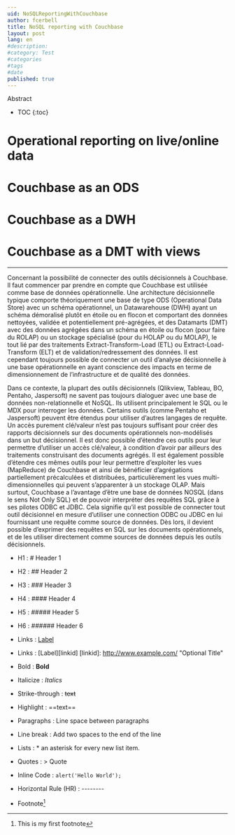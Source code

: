 ```yaml
---
uid: NoSQLReportingWithCouchbase
author: fcerbell
title: NoSQL reporting with Couchbase
layout: post
lang: en
#description:
#category: Test
#categories
#tags
#date
published: true
---
```


Abstract

* TOC
{:toc}

# Operational reporting on live/online data

# Couchbase as an ODS

# Couchbase as a DWH

# Couchbase as a DMT with views


---

Concernant la possibilité de connecter des outils décisionnels à Couchbase. Il faut commencer par prendre en compte que Couchbase est utilisée comme base de données opérationnelle. Une architecture décisionnelle typique comporte théoriquement une base de type ODS (Operational Data Store) avec un schéma opérationnel, un Datawarehouse (DWH) ayant un schéma démoralisé plutôt en étoile ou en flocon et comportant des données nettoyées, validée et potentiellement pré-agrégées, et des Datamarts (DMT) avec des données agrégées dans un schéma en étoile ou flocon (pour faire du ROLAP) ou un stockage spécialisé (pour du HOLAP ou du MOLAP), le tout lié par des traitements Extract-Transform-Load (ETL) ou Extract-Load-Transform (ELT) et de validation/redressement des données. Il est cependant toujours possible de connecter un outil d’analyse décisionnelle à une base opérationnelle en ayant conscience des impacts en terme de dimensionnement de l’infrastructure et de qualité des données.

Dans ce contexte, la plupart des outils décisionnels (Qlikview, Tableau, BO, Pentaho, Jaspersoft) ne savent pas toujours dialoguer avec une base de données non-relationnelle et NoSQL. Ils utilisent principalement le SQL ou le MDX pour interroger les données. Certains outils (comme Pentaho et Jaspersoft) peuvent être étendus pour utiliser d’autres langages de requête. Un accès purement clé/valeur n’est pas toujours suffisant pour créer des rapports décisionnels sur des documents opérationnels non-modélisés dans un but décisionnel. Il est donc possible d’étendre ces outils pour leur permettre d’utiliser un accès clé/valeur, à condition d’avoir par ailleurs des traitements construisant des documents agrégés. Il est également possible d’étendre ces mêmes outils pour leur permettre d’exploiter les vues (MapReduce) de Couchbase et ainsi de bénéficier d’agrégations partiellement précalculées et distribuées, particulièrement les vues multi-dimensionnelles qui peuvent s’apparenter à un stockage OLAP. Mais surtout, Couchbase a l’avantage d’être une base de données NOSQL (dans le sens Not Only SQL) et de pouvoir interpréter des requêtes SQL grâce à ses pilotes ODBC et JDBC. Cela signifie qu’il est possible de connecter tout outil décisionnel en mesure d’utiliser une connection ODBC ou JDBC en lui fournissant une requête comme source de données. Dès lors, il devient possible d’exprimer des requêtes en SQL sur les documents opérationnels, et de les utiliser directement comme sources de données depuis les outils décisionnels.


* H1 : # Header 1
* H2 : ## Header 2
* H3 : ### Header 3
* H4 : #### Header 4
* H5 : ##### Header 5
* H6 : ###### Header 6
* Links : [Label](URL 'title')
* Links : [Label][linkid]
[linkid]: http://www.example.com/ "Optional Title"

* Bold : **Bold**
* Italicize : *Italics*
* Strike-through : ~~text~~
* Highlight : ==text==
* Paragraphs : Line space between paragraphs
* Line break : Add two spaces to the end of the line
* Lists : * an asterisk for every new list item.
* Quotes : > Quote
* Inline Code : `alert('Hello World');`
* Horizontal Rule (HR) : --------
* Footnote[^1]
[^1]: This is my first footnote

